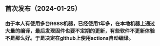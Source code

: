 ## 首次发布（2024-01-25）
### 由于本人有使用多台R68S机器，已经使用1年多，在本地机器上通过大量的编译，最后发现固件也要不定期的更新，有些软件不更新体验不是那么好。于是决定在github上使用actions自动编译。
